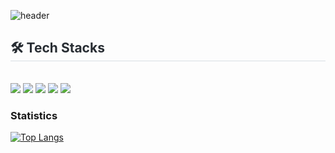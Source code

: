 ![header](https://capsule-render.vercel.app/api?type=waving&color=timeGradient&text=Welcome%20to%20Moonki's%20GitHub%20👋&animation=twinkling&fontSize=35&fontAlignY=40&fontAlign=50&height=250)
    

<div style="text-align: left;">
    <h2 style="border-bottom: 1px solid #d8dee4; color: #282d33;"> 🛠️ Tech Stacks </h2> <br> 
    <div style="margin: ; text-align: left;" "text-align: left;"> <img src="https://img.shields.io/badge/MySQL-4479A1?style=plastic&logo=MySQL&logoColor=white">
          <img src="https://img.shields.io/badge/Python-3776AB?style=plastic&logo=Python&logoColor=white">
          <img src="https://img.shields.io/badge/PyTorch-EE4C2C?style=plastic&logo=PyTorch&logoColor=white">
          <img src="https://img.shields.io/badge/Tensorflow-FF6F00?style=plastic&logo=Tensorflow&logoColor=white">
          <img src="https://img.shields.io/badge/Github-181717?style=plastic&logo=Github&logoColor=white">
          <br/></div>
    </div>


    
### Statistics
[![Top Langs](https://github-readme-stats.vercel.app/api/top-langs/?username=HongMoonKi)](https://github.com/anuraghazra/github-readme-stats)

<!--
**HongMoonKi/HongMoonKi** is a ✨ _special_ ✨ repository because its `README.md` (this file) appears on your GitHub profile.

Here are some ideas to get you started:

- 🔭 I’m currently working on ...
- 🌱 I’m currently learning ...
- 👯 I’m looking to collaborate on ...
- 🤔 I’m looking for help with ...
- 💬 Ask me about ...
- 📫 How to reach me: ...
- 😄 Pronouns: ...
- ⚡ Fun fact: ...
-->
